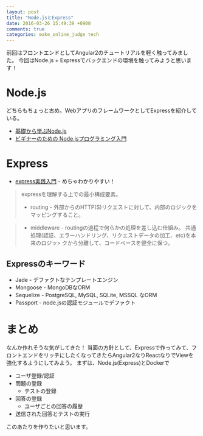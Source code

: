 ```yaml
---
layout: post
title: "Node.jsとExpress"
date: 2016-03-26 15:49:39 +0900
comments: true
categories: make_online_judge tech
---
```

前回はフロントエンドとしてAngular2のチュートリアルを軽く触ってみました。
今回はNode.js + Expressでバックエンドの環境を触ってみようと思います！

# Node.js
どちらもちょっと古め。WebアプリのフレームワークとしてExpressを紹介している。
+ [基礎から学ぶNode.js](http://gihyo.jp/dev/serial/01/nodejs/0001)
+ [ビギナーのための Node.jsプログラミング入門](http://libro.tuyano.com/index2?id=1115003)

# Express

+ [express実践入門](https://gist.github.com/mitsuruog/fc48397a8e80f051a145) - めちゃわかりやすい！

> expressを理解する上での最小構成要素。
> + routing -
>   外部からのHTTP(S)リクエストに対して、内部のロジックをマッピングすること。

> + middleware -
>   routingの過程で何らかの処理を差し込む仕組み。
>   共通処理(認証、エラーハンドリング、リクエストデータの加工、etc)を本来のロジッ> クから分離して、コードベースを健全に保つ。

## Expressのキーワード
+ Jade - デファクトなテンプレートエンジン
+ Mongoose - MongoDBなORM
+ Sequelize - PostgreSQL, MySQL, SQLite, MSSQL なORM
+ Passport - node.jsの認証モジュールでデファクト

# まとめ
なんか作れそうな気がしてきた！
当面の方針として、Expressで作ってみて、フロントエンドをリッチにしたくなってきたらAngular2なりReactなりでViewを強化するようにしてみよう。
まずは、Node.js(Express)とDockerで

+ ユーザ登録/認証
+ 問題の登録
  + テストの登録
+ 回答の登録
  + ユーザごとの回答の履歴
+ 送信された回答とテストの実行

このあたりを作りたいと思います。

